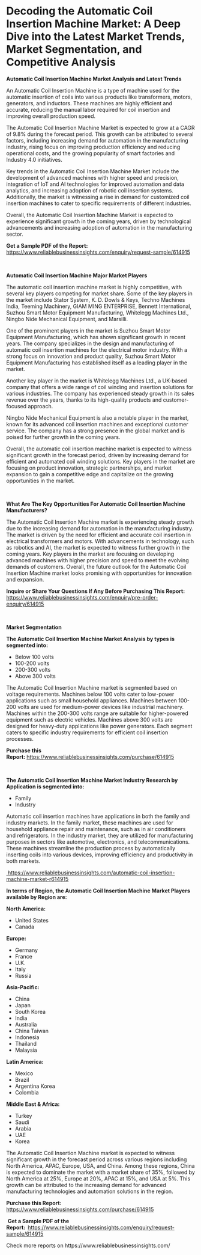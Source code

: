 <p><h1>Decoding the Automatic Coil Insertion Machine Market: A Deep Dive into the Latest Market Trends, Market Segmentation, and Competitive Analysis</h1></p><p><strong>Automatic Coil Insertion Machine Market Analysis and Latest Trends</strong></p>
<p><p>An Automatic Coil Insertion Machine is a type of machine used for the automatic insertion of coils into various products like transformers, motors, generators, and inductors. These machines are highly efficient and accurate, reducing the manual labor required for coil insertion and improving overall production speed.</p><p>The Automatic Coil Insertion Machine Market is expected to grow at a CAGR of 9.8% during the forecast period. This growth can be attributed to several factors, including increasing demand for automation in the manufacturing industry, rising focus on improving production efficiency and reducing operational costs, and the growing popularity of smart factories and Industry 4.0 initiatives.</p><p>Key trends in the Automatic Coil Insertion Machine Market include the development of advanced machines with higher speed and precision, integration of IoT and AI technologies for improved automation and data analytics, and increasing adoption of robotic coil insertion systems. Additionally, the market is witnessing a rise in demand for customized coil insertion machines to cater to specific requirements of different industries.</p><p>Overall, the Automatic Coil Insertion Machine Market is expected to experience significant growth in the coming years, driven by technological advancements and increasing adoption of automation in the manufacturing sector.</p></p>
<p><strong>Get a Sample PDF of the Report:&nbsp;</strong> <a href="https://www.reliablebusinessinsights.com/enquiry/request-sample/614915">https://www.reliablebusinessinsights.com/enquiry/request-sample/614915</a></p>
<p>&nbsp;</p>
<p><strong>Automatic Coil Insertion Machine Major Market Players</strong></p>
<p><p>The automatic coil insertion machine market is highly competitive, with several key players competing for market share. Some of the key players in the market include Stator System, K. D. Dowls & Keys, Techno Machines India, Teeming Machinery, GIAM MING ENTERPRISE, Bennett International, Suzhou Smart Motor Equipment Manufacturing, Whitelegg Machines Ltd., Ningbo Nide Mechanical Equipment, and Marsilli.</p><p>One of the prominent players in the market is Suzhou Smart Motor Equipment Manufacturing, which has shown significant growth in recent years. The company specializes in the design and manufacturing of automatic coil insertion machines for the electrical motor industry. With a strong focus on innovation and product quality, Suzhou Smart Motor Equipment Manufacturing has established itself as a leading player in the market.</p><p>Another key player in the market is Whitelegg Machines Ltd., a UK-based company that offers a wide range of coil winding and insertion solutions for various industries. The company has experienced steady growth in its sales revenue over the years, thanks to its high-quality products and customer-focused approach.</p><p>Ningbo Nide Mechanical Equipment is also a notable player in the market, known for its advanced coil insertion machines and exceptional customer service. The company has a strong presence in the global market and is poised for further growth in the coming years.</p><p>Overall, the automatic coil insertion machine market is expected to witness significant growth in the forecast period, driven by increasing demand for efficient and automated coil winding solutions. Key players in the market are focusing on product innovation, strategic partnerships, and market expansion to gain a competitive edge and capitalize on the growing opportunities in the market.</p></p>
<p>&nbsp;</p>
<p><strong>What Are The Key Opportunities For Automatic Coil Insertion Machine Manufacturers?</strong></p>
<p><p>The Automatic Coil Insertion Machine market is experiencing steady growth due to the increasing demand for automation in the manufacturing industry. The market is driven by the need for efficient and accurate coil insertion in electrical transformers and motors. With advancements in technology, such as robotics and AI, the market is expected to witness further growth in the coming years. Key players in the market are focusing on developing advanced machines with higher precision and speed to meet the evolving demands of customers. Overall, the future outlook for the Automatic Coil Insertion Machine market looks promising with opportunities for innovation and expansion.</p></p>
<p><strong>Inquire or Share Your Questions If Any Before Purchasing This Report:</strong> <a href="https://www.reliablebusinessinsights.com/enquiry/pre-order-enquiry/614915">https://www.reliablebusinessinsights.com/enquiry/pre-order-enquiry/614915</a></p>
<p>&nbsp;</p>
<p><strong>Market Segmentation</strong></p>
<p><strong>The Automatic Coil Insertion Machine Market Analysis by types is segmented into:</strong></p>
<p><ul><li>Below 100 volts</li><li>100-200 volts</li><li>200-300 volts</li><li>Above 300 volts</li></ul></p>
<p><p>The Automatic Coil Insertion Machine market is segmented based on voltage requirements. Machines below 100 volts cater to low-power applications such as small household appliances. Machines between 100-200 volts are used for medium-power devices like industrial machinery. Machines within the 200-300 volts range are suitable for higher-powered equipment such as electric vehicles. Machines above 300 volts are designed for heavy-duty applications like power generators. Each segment caters to specific industry requirements for efficient coil insertion processes.</p></p>
<p><strong>Purchase this Report:&nbsp;</strong><a href="https://www.reliablebusinessinsights.com/purchase/614915">https://www.reliablebusinessinsights.com/purchase/614915</a></p>
<p>&nbsp;</p>
<p><strong>The Automatic Coil Insertion Machine Market Industry Research by Application is segmented into:</strong></p>
<p><ul><li>Family</li><li>Industry</li></ul></p>
<p><p>Automatic coil insertion machines have applications in both the family and industry markets. In the family market, these machines are used for household appliance repair and maintenance, such as in air conditioners and refrigerators. In the industry market, they are utilized for manufacturing purposes in sectors like automotive, electronics, and telecommunications. These machines streamline the production process by automatically inserting coils into various devices, improving efficiency and productivity in both markets.</p></p>
<p><a href="https://www.reliablebusinessinsights.com/automatic-coil-insertion-machine-market-r614915">&nbsp;https://www.reliablebusinessinsights.com/automatic-coil-insertion-machine-market-r614915</a></p>
<p><strong>In terms of Region, the Automatic Coil Insertion Machine Market Players available by Region are:</strong></p>
<p>
    <p> <strong> North America: </strong>
        <ul>
            <li>United States</li>
            <li>Canada</li>
        </ul>
        </p> 
    <p> <strong> Europe: </strong>
        <ul>
            <li>Germany</li>
            <li>France</li>
            <li>U.K.</li>
            <li>Italy</li>
            <li>Russia</li>
        </ul>
        </p> 
    <p> <strong> Asia-Pacific: </strong>
        <ul>
            <li>China</li>
            <li>Japan</li>
            <li>South Korea</li>
            <li>India</li>
            <li>Australia</li>
            <li>China Taiwan</li>
            <li>Indonesia</li>
            <li>Thailand</li>
            <li>Malaysia</li>
        </ul>
        </p> 
    <p> <strong> Latin America: </strong>
        <ul>
            <li>Mexico</li>
            <li>Brazil</li>
            <li>Argentina Korea</li>
            <li>Colombia</li>
        </ul>
        </p> 
    <p> <strong> Middle East & Africa: </strong>
        <ul>
            <li>Turkey</li>
            <li>Saudi</li>
            <li>Arabia</li>
            <li>UAE</li>
            <li>Korea</li>
        </ul>
    </p>
    </p>
<p><p>The Automatic Coil Insertion Machine market is expected to witness significant growth in the forecast period across various regions including North America, APAC, Europe, USA, and China. Among these regions, China is expected to dominate the market with a market share of 35%, followed by North America at 25%, Europe at 20%, APAC at 15%, and USA at 5%. This growth can be attributed to the increasing demand for advanced manufacturing technologies and automation solutions in the region.</p></p>
<p><strong>Purchase this Report: </strong><a href="https://www.reliablebusinessinsights.com/purchase/614915">https://www.reliablebusinessinsights.com/purchase/614915</a></p>
<p>&nbsp;<strong>Get a Sample PDF of the Report:&nbsp;&nbsp;</strong><a href="https://www.reliablebusinessinsights.com/enquiry/request-sample/614915">https://www.reliablebusinessinsights.com/enquiry/request-sample/614915</a></p>
<p><strong></strong></p>
<p>Check more reports on https://www.reliablebusinessinsights.com/</p>
